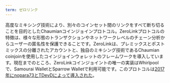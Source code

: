```yaml
---
term: ゼロリンク
---
```

高度なミキシング技術により、別々のコインセット間のリンクをすべて断ち切ることを目的としたChaumianコインジョインプロトコル。ZeroLinkプロトコルの特徴は、様々な形態のトランザクションやネットワークレベルのチェーン分析からユーザーの匿名性を保護できることです。ZeroLinkは、プレミックスとポストミックスの分離されたアカウントと、独自のミキシング技術であるChaumian coinjoinを使用したコインジョインウォレットのフレームワークを導入しています。現在までのところ、ZeroLinkコインジョイントの唯一の実装はWhirlpoolで、Samourai WalletとSparrow Walletで利用可能です。このプロトコルは[2017年にnopara73とTDevDによって導入された](https://github.com/nopara73/ZeroLink/blob/master/README.md)。